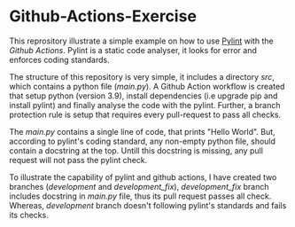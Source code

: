 # Github-Actions-Exercise

This reprository illustrate a simple example on how to use [Pylint](https://pylint.pycqa.org/en/latest/) with the *Github Actions*. Pylint is a static code analyser, it looks for error and enforces coding standards. 

The structure of this repository is very simple, it includes a directory *src*, which contains a python file (*main.py*). A Github Action workflow is created that setup python (version 3.9), install dependencies (i.e upgrade pip and install pylint) and finally analyse the code with the pylint. Further, a branch protection rule is setup that requires every pull-request to pass all checks.

The *main.py* contains a single line of code, that prints "Hello World". But, according to pylint's coding standard, any non-empty python file, should contain a docstring at the top. Untill this docstring is missing, any pull request will not pass the pylint check.

To illustrate the capability of pylint and github actions, I have created two branches (*development* and *development_fix*), *development_fix* branch includes docstring in *main.py* file, thus its pull request passes all check. Whereas, *development* branch doesn't following pylint's standards and fails its checks.

